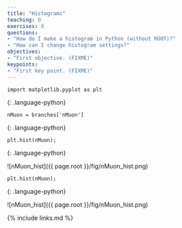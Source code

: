```yaml
---
title: "Histograms"
teaching: 0
exercises: 0
questions:
- "How do I make a histogram in Python (without ROOT)?"
- "How can I change histogram settings?"
objectives:
- "First objective. (FIXME)"
keypoints:
- "First key point. (FIXME)"
---
```


~~~
import matplotlib.pyplot as plt
~~~
{: .language-python}

~~~
nMuon = branches['nMuon']
~~~
{: .language-python}

~~~
plt.hist(nMuon);
~~~
{: .language-python}

![nMuon_hist]({{ page.root }}/fig/nMuon_hist.png)

~~~
plt.hist(nMuon);
~~~
{: .language-python}

![nMuon_hist]({{ page.root }}/fig/nMuon_hist.png)

{% include links.md %}

